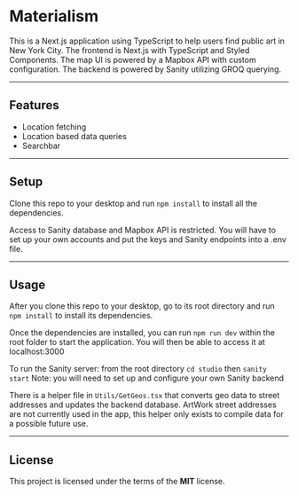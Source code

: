 # Materialism

This is a Next.js application using TypeScript to help users find public art in New York City.
The frontend is Next.js with TypeScript and Styled Components.
The map UI is powered by a Mapbox API with custom configuration.
The backend is powered by Sanity utilizing GROQ querying.

---

## Features

- Location fetching
- Location based data queries
- Searchbar

---

## Setup

Clone this repo to your desktop and run `npm install` to install all the dependencies.

Access to Sanity database and Mapbox API is restricted. You will have to set up your own accounts and put the keys and Sanity endpoints into a .env file.

---

## Usage

After you clone this repo to your desktop, go to its root directory and run `npm install` to install its dependencies.

Once the dependencies are installed, you can run `npm run dev` within the root folder to start the application. You will then be able to access it at localhost:3000

To run the Sanity server: from the root directory `cd studio` then `sanity start`
Note: you will need to set up and configure your own Sanity backend

There is a helper file in `Utils/GetGeos.tsx` that converts geo data to street addresses and updates the backend database. ArtWork street addresses are not currently used in the app, this helper only exists to compile data for a possible future use.

---

## License

This project is licensed under the terms of the **MIT** license.
